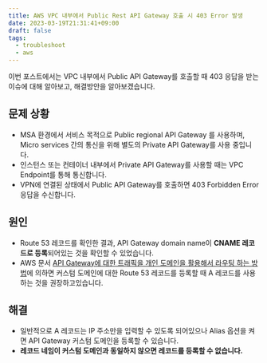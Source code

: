 ```yaml
---
title: AWS VPC 내부에서 Public Rest API Gateway 호출 시 403 Error 발생
date: 2023-03-19T21:31:41+09:00
draft: false
tags:
  - troubleshoot
  - aws
---
```

이번 포스트에서는 VPC 내부에서 Public API Gateway를 호출할 때 403 응답을 받는 이슈에 대해 알아보고, 해결방안을 알아보겠습니다.
<!--more-->
## 문제 상황

- MSA 환경에서 서비스 목적으로 Public regional API Gateway 를 사용하며, Micro services 간의 통신을 위해 별도의 Private API Gateway를 사용 중입니다.
- 인스턴스 또는 컨테이너 내부에서 Private API Gateway를 사용할 때는 VPC Endpoint를 통해 통신합니다.
- VPN에 연결된 상태에서 Public API Gateway를 호출하면 403 Forbidden Error 응답을 수신합니다.

## 원인
- Route 53 레코드를 확인한 결과, API Gateway domain name이 **CNAME 레코드로 등록**되어있는 것을 확인할 수 있었습니다.
- AWS 문서 [API Gateway에 대한 트래픽을 개인 도메인을 활용해서 라우팅 하는 방법](https://docs.aws.amazon.com/Route53/latest/DeveloperGuide/routing-to-api-gateway.html)에 의하면 커스텀 도메인에 대한 Route 53 레코드를 등록할 때 A 레코드를 사용하는 것을 권장하고있습니다.


## 해결
- 일반적으로 A 레코드는 IP 주소만을 입력할 수 있도록 되어있으나 Alias 옵션을 켜면 API Gateway 커스텀 도메인을 등록할 수 있습니다.
- **레코드 네임이 커스텀 도메인과 동일하지 않으면 레코드를 등록할 수 없습니다.**